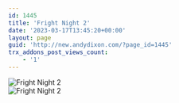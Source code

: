 ```yaml
---
id: 1445
title: 'Fright Night 2'
date: '2023-03-17T13:45:20+00:00'
layout: page
guid: 'http://new.andydixon.com/?page_id=1445'
trx_addons_post_views_count:
    - '1'
---
```


![Fright Night 2](https://i0.wp.com/assets.g8x2.ldn.idrivee2-23.com/posters/Fright%20Night%202%2001.jpg?w=1200&ssl=1 "Fright Night 2")  
![Fright Night 2](https://i0.wp.com/assets.g8x2.ldn.idrivee2-23.com/posters/Fright%20Night%202%2002.jpg?w=1200&ssl=1 "Fright Night 2")